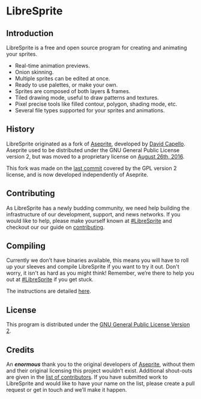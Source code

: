 # LibreSprite

## Introduction
LibreSprite is a free and open source program for creating and animating your sprites.
* Real-time animation previews.
* Onion skinning.
* Multiple sprites can be edited at once.
* Ready to use palettes, or make your own.
* Sprites are composed of both layers & frames.
* Tiled drawing mode, useful to draw patterns and textures.
* Pixel precise tools like filled contour, polygon, shading mode, etc.
* Several file types supported for your sprites and animations.

## History
LibreSprite originated as a fork of [Aseprite](https://www.aseprite.org), developed by [David Capello](https://github.com/dacap). Aseprite used to be distributed under the GNU General Public License version 2, but was moved to a proprietary license on [August 26th, 2016](https://github.com/aseprite/aseprite/commit/5ecc356a41c8e29977f8608d8826489d24f5fa6c).

This fork was made on the [last commit](https://github.com/aseprite/aseprite/commit/03be4aa23db465219962f4c62410f628e7392545) covered by the GPL version 2 license, and is now developed independently of Aseprite.

## Contributing
As LibreSprite has a newly budding community, we need help building the infrastructure of our development, support, and news networks. If you would like to help, please make yourself known at [#LibreSprite](https://webchat.freenode.net/#LibreSprite) and checkout our our guide on [contributing](CONTRIBUTING.md).

## Compiling
Currently we don’t have binaries available, this means you will have to roll up your sleeves and compile LibreSprite if you want to try it out. Don't worry, it isn't as hard as you might think! Remember, we’re there to help you out at [#LibreSprite](https://webchat.freenode.net/#LibreSprite) if you get stuck.

The instructions are detailed [here](INSTALL.md).

## License
This program is distributed under the [GNU General Public License Version 2](LICENSE.txt).

## Credits
An ***enormous*** thank you to the original developers of [Aseprite](https://www.aseprite.org), without them and their original licensing this project wouldn’t exist. Additional shout-outs are given in the [list of contributors](CONTRIBUTORS.md). If you have submitted work to LibreSprite and would like to have your name on the list, please create a pull request or get in touch and we’ll make it happen.

